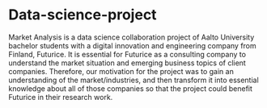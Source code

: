 # Data-science-project
Market Analysis is a data science collaboration project of Aalto University bachelor students with a digital innovation and engineering company from Finland, Futurice. 
It is essential for Futurice as a consulting company to understand the market situation and emerging business topics of client companies. Therefore, our motivation for the project was to gain an understanding of the market/industries, and then transform it into essential knowledge about all of those companies so that the project could benefit Futurice in their research work.
